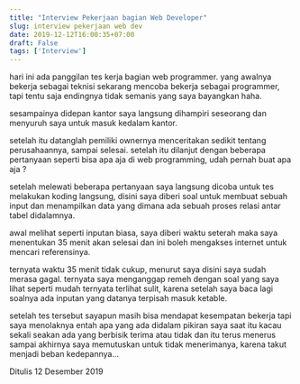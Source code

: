 ```yaml
---
title: "Interview Pekerjaan bagian Web Developer"
slug: interview pekerjaan web dev
date: 2019-12-12T16:00:35+07:00
draft: False
tags: ['Interview']
---
```



<p>
	hari ini ada panggilan tes kerja bagian web programmer. yang awalnya bekerja sebagai teknisi sekarang mencoba bekerja sebagai programmer, tapi tentu saja endingnya tidak semanis yang saya bayangkan haha.
</p>

<p>
	sesampainya didepan kantor saya langsung dihampiri seseorang dan menyuruh saya untuk masuk kedalam kantor.
</p>

<p>
	setelah itu datanglah pemiliki ownernya menceritakan sedikit tentang perusahaannya, sampai selesai. setelah itu dilanjut dengan beberapa pertanyaan seperti bisa apa aja di web programming, udah pernah buat apa aja ?
</p>

<p>
	setelah melewati beberapa pertanyaan saya langsung dicoba untuk tes melakukan koding langsung, disini saya diberi soal untuk membuat sebuah input dan menampilkan data yang dimana ada sebuah proses relasi antar tabel didalamnya.
</p>

<p>
	awal melihat seperti inputan biasa, saya diberi waktu seterah maka saya menentukan 35 menit akan selesai dan ini boleh mengakses internet untuk mencari referensinya.
</p>

<p>
	ternyata waktu 35 menit tidak cukup, menurut saya disini saya sudah merasa gagal. ternyata saya menganggap remeh dengan soal yang saya lihat seperti mudah ternyata terlihat sulit, karena setelah saya baca lagi soalnya ada inputan yang datanya terpisah masuk ketable.
</p>

<p>
	setelah tes tersebut sayapun masih bisa mendapat kesempatan bekerja tapi saya menolaknya entah apa yang ada didalam pikiran saya saat itu kacau sekali seakan ada yang berbisik terima atau tidak dan itu terus menerus sampai akhirnya saya memutuskan untuk tidak menerimanya, karena takut menjadi beban kedepannya...
</p>

<p>
	Ditulis 12 Desember 2019
</p>